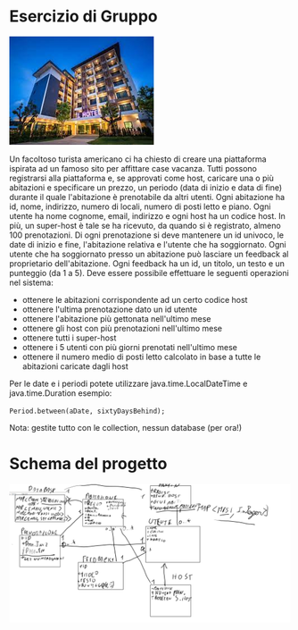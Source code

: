 # Esercizio di Gruppo

<img src="Hotel.jpg"> 

Un facoltoso turista americano ci ha chiesto di creare una piattaforma ispirata ad un famoso sito per affittare
case vacanza. Tutti possono registrarsi alla piattaforma e, se approvati come host, caricare una o più abitazioni
e specificare un prezzo, un periodo (data di inizio e data di fine) durante il quale l'abitazione è
prenotabile da altri utenti. Ogni abitazione ha id, nome, indirizzo, numero di locali, numero di posti letto e piano.
Ogni utente ha nome cognome, email, indirizzo e ogni host ha un codice host. In più, un super-host è tale
se ha ricevuto, da quando si è registrato, almeno 100 prenotazioni.
Di ogni prenotazione si deve mantenere un id univoco, le date di inizio e fine, l'abitazione relativa e l'utente che
ha soggiornato. Ogni utente che ha soggiornato presso un abitazione può lasciare un feedback al proprietario
dell'abitazione. Ogni feedback ha un id, un titolo, un testo e un punteggio (da 1 a 5).
Deve essere possibile effettuare le seguenti operazioni nel sistema:

- ottenere le abitazioni corrispondente ad un certo codice host
- ottenere l'ultima prenotazione dato un id utente
- ottenere l'abitazione più gettonata nell'ultimo mese
- ottenere gli host con più prenotazioni nell'ultimo mese
- ottenere tutti i super-host
- ottenere i 5 utenti con più giorni prenotati nell'ultimo mese
- ottenere il numero medio di posti letto calcolato in base a tutte le abitazioni caricate dagli host


Per le date e i periodi potete utilizzare java.time.LocalDateTime e java.time.Duration
esempio:

`
Period.between(aDate, sixtyDaysBehind);
`

Nota: gestite tutto con le collection, nessun database (per ora!)

# Schema del progetto
<img src="Schema.png"> 